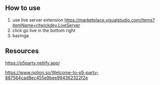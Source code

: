 
## How to use
1. use live server extension https://marketplace.visualstudio.com/items?itemName=ritwickdey.LiveServer
2. click go live in the bottom right
3. bazinga

## Resources

https://p5party.netlify.app/

https://www.notion.so/Welcome-to-p5-party-887564cad8ec455e9bee994362322f2e
